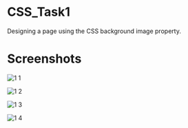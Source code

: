 # CSS_Task1
Designing a page using the CSS background image property.


# Screenshots

![1 1](https://user-images.githubusercontent.com/66560935/86513904-8d32a880-be2b-11ea-93b4-e6f804c1fe0b.png)

![1 2](https://user-images.githubusercontent.com/66560935/86513907-8efc6c00-be2b-11ea-9b2a-a05af340b9d3.png)

![1 3](https://user-images.githubusercontent.com/66560935/86513910-90c62f80-be2b-11ea-9382-75ef7cd2f212.png)

![1 4](https://user-images.githubusercontent.com/66560935/86513911-928ff300-be2b-11ea-8423-920482bb16ff.png)
